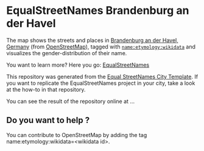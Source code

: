 # EqualStreetNames Brandenburg an der Havel

The map shows the streets and places in [Brandenburg an der Havel, Germany](https://www.openstreetmap.org/relation/62470) (from [OpenStreetMap](http://osm.org/)), tagged with [`name:etymology:wikidata`](https://wiki.openstreetmap.org/wiki/Key:name:etymology:wikidata) and visualizes the gender-distribution of their name.

You want to learn more? Here you go: [EqualStreetNames](https://github.com/EqualStreetNames/equalstreetnames)

This repository was generated from the [Equal StreetNames City Template](https://github.com/EqualStreetNames/equalstreetnames-template).
If you want to replicate the EqualStreetNames project in your city, take a look at the how-to in that repository.

You can see the result of the repository online at ...

## Do you want to help ? 

You can contribute to OpenStreetMap by adding the tag name:etymology:wikidata=\<wikidata id\>.